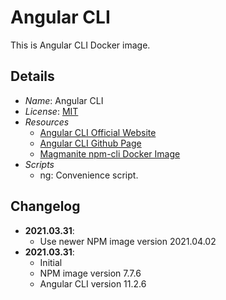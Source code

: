 # Angular CLI
This is Angular CLI Docker image.

## Details
- *Name*: Angular CLI
- *License*: [MIT](https://cli.angular.io/license.html)
- *Resources*
  - [Angular CLI Official Website](https://cli.angular.io/)
  - [Angular CLI Github Page](https://github.com/angular/angular-cli)
  - [Magmanite npm-cli Docker Image](https://hub.docker.com/r/magmanite/npm-cli)
- *Scripts*
  - ng: Convenience script.

## Changelog
- **2021.03.31**:
  - Use newer NPM image version 2021.04.02
- **2021.03.31**:
  - Initial
  - NPM image version 7.7.6
  - Angular CLI version 11.2.6
